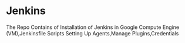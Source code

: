 # Jenkins

The Repo Contains of Installation of Jenkins in Google Compute Engine (VM),Jenkinsfile Scripts
Setting Up Agents,Manage Plugins,Credentials
